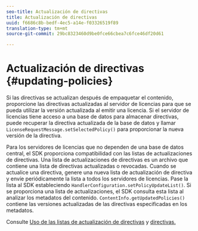 ```yaml
---
seo-title: Actualización de directivas
title: Actualización de directivas
uuid: f6686c8b-bedf-4ec5-a14e-f03326519f89
translation-type: tm+mt
source-git-commit: 29bc8323460d9be0fce66cbea7c6fce46df20d61

---
```



# Actualización de directivas {#updating-policies}

Si las directivas se actualizan después de empaquetar el contenido, proporcione las directivas actualizadas al servidor de licencias para que se pueda utilizar la versión actualizada al emitir una licencia. Si el servidor de licencias tiene acceso a una base de datos para almacenar directivas, puede recuperar la directiva actualizada de la base de datos y llamar `LicenseRequestMessage.setSelectedPolicy()` para proporcionar la nueva versión de la directiva.

Para los servidores de licencias que no dependen de una base de datos central, el SDK proporciona compatibilidad con las listas de actualizaciones de directivas. Una lista de actualizaciones de directivas es un archivo que contiene una lista de directivas actualizadas o revocadas. Cuando se actualice una directiva, genere una nueva lista de actualización de directiva y envíe periódicamente la lista a todos los servidores de licencias. Pase la lista al SDK estableciendo `HandlerConfiguration.setPolicyUpdateList()`. Si se proporciona una lista de actualizaciones, el SDK consulta esta lista al analizar los metadatos del contenido. `ContentInfo.getUpdatedPolicies()` contiene las versiones actualizadas de las directivas especificadas en los metadatos.

Consulte [Uso de las listas de actualización de directivas](../../../aaxs-protecting-content/content-working-with-policies/content-working-with-policies-overview.md) y [directivas.](/help/digital-rights-management/protecting-content/working-policies-overview/policy-update-lists/working-with-policy-update-lists.md)
